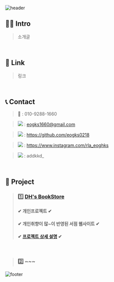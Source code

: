 ![header](https://capsule-render.vercel.app/api?type=Soft&text=김머환의&fontAlign=30&fontSize=30&desc=PORTFOLIO&descAlign=60&descAlignY=50&theme=gruvbox_light)



## 🙋‍♂️ Intro

> 소개글

<br />

## 📌 Link

> 링크

<br />

## 📞 Contact

> 📱 : 010-9288-1660
  
> <img src="https://img.shields.io/badge/Gmail-D14836?style=for-the-badge&logo=gmail&logoColor=white" /> : eogks1660@gmail.com
  
> <img src="https://img.shields.io/badge/GitHub-100000?style=for-the-badge&logo=github&logoColor=white" /> : https://github.com/eogks0218
  
> <img src="https://img.shields.io/badge/Instagram-E4405F?style=for-the-badge&logo=instagram&logoColor=white" /> : https://www.instagram.com/rla_eoghks

> <img src="https://img.shields.io/badge/Discord-7289DA?style=for-the-badge&logo=discord&logoColor=white" /> : addkkd_

<br />

## 📝 Project

> ### 1️⃣ <a href="https://eogks0218.github.io/DH_BookStore">DH's BookStore</a>
>
> #### ✔ 개인프로젝트 ✔
> #### ✔ 개인취향이 많~이 반영된 서점 웹사이트 ✔
> #### ✔ <a href="https://github.com/eogks0218/DH_BookStore">프로젝트 상세 설명</a> ✔

<br />

> ### 2️⃣ ~~~


![footer](https://capsule-render.vercel.app/api?section=footer)
